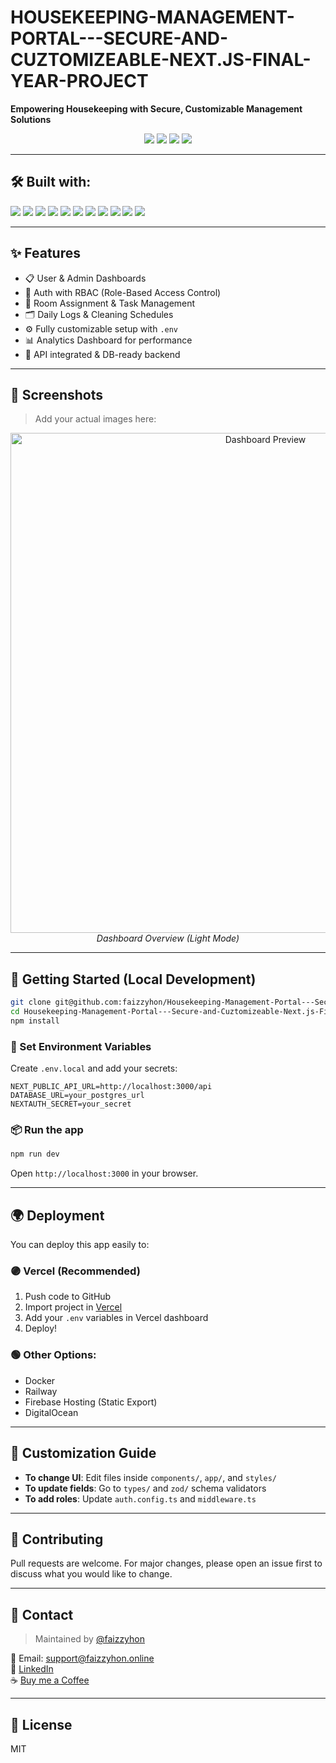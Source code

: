 
# HOUSEKEEPING-MANAGEMENT-PORTAL---SECURE-AND-CUZTOMIZEABLE-NEXT.JS-FINAL-YEAR-PROJECT

**Empowering Housekeeping with Secure, Customizable Management Solutions**

<p align="center">
  <img src="https://img.shields.io/github/last-commit/faizzyhon/Housekeeping-Management-Portal---Secure-and-Cuztomizeable-Next.js-Final-Year-Project" />
  <img src="https://img.shields.io/github/languages/top/faizzyhon/Housekeeping-Management-Portal---Secure-and-Cuztomizeable-Next.js-Final-Year-Project" />
  <img src="https://img.shields.io/github/languages/count/faizzyhon/Housekeeping-Management-Portal---Secure-and-Cuztomizeable-Next.js-Final-Year-Project" />
  <img src="https://img.shields.io/github/languages/code-size/faizzyhon/Housekeeping-Management-Portal---Secure-and-Cuztomizeable-Next.js-Final-Year-Project" />
</p>

---

## 🛠️ Built with:

<p>
  <img src="https://img.shields.io/badge/-JSON-black?style=flat-square&logo=json" />
  <img src="https://img.shields.io/badge/-npm-CB3837?style=flat-square&logo=npm" />
  <img src="https://img.shields.io/badge/-Autoprefixer-DD3735?style=flat-square&logo=autoprefixer" />
  <img src="https://img.shields.io/badge/-PostCSS-DD3A0A?style=flat-square&logo=postcss" />
  <img src="https://img.shields.io/badge/-JavaScript-F7DF1E?style=flat-square&logo=javascript&logoColor=black" />
  <img src="https://img.shields.io/badge/-React-61DAFB?style=flat-square&logo=react&logoColor=black" />
  <img src="https://img.shields.io/badge/-TypeScript-3178C6?style=flat-square&logo=typescript&logoColor=white" />
  <img src="https://img.shields.io/badge/-Zod-5B21B6?style=flat-square&logoColor=white" />
  <img src="https://img.shields.io/badge/-date-fns-E44D26?style=flat-square&logoColor=white" />
  <img src="https://img.shields.io/badge/-React_Hook_Form-EC5990?style=flat-square" />
  <img src="https://img.shields.io/badge/-YAML-CB171E?style=flat-square&logo=yaml" />
</p>

---

## ✨ Features

- 📋 User & Admin Dashboards
- 🔐 Auth with RBAC (Role-Based Access Control)
- 🧼 Room Assignment & Task Management
- 🗂️ Daily Logs & Cleaning Schedules
- ⚙️ Fully customizable setup with `.env`
- 📊 Analytics Dashboard for performance
- 🔧 API integrated & DB-ready backend

---

## 📸 Screenshots

> Add your actual images here:
<p align="center">
  <img src="https://github.com/faizzyhon/assets/blob/main/housekeeping-portal/dashboard-preview.png" alt="Dashboard Preview" width="800" />
  <br />
  <em>Dashboard Overview (Light Mode)</em>
</p>

---

## 🚀 Getting Started (Local Development)

```bash
git clone git@github.com:faizzyhon/Housekeeping-Management-Portal---Secure-and-Cuztomizeable-Next.js-Final-Year-Project.git
cd Housekeeping-Management-Portal---Secure-and-Cuztomizeable-Next.js-Final-Year-Project
npm install
```

### 🔧 Set Environment Variables

Create `.env.local` and add your secrets:

```env
NEXT_PUBLIC_API_URL=http://localhost:3000/api
DATABASE_URL=your_postgres_url
NEXTAUTH_SECRET=your_secret
```

### 📦 Run the app

```bash
npm run dev
```

Open `http://localhost:3000` in your browser.

---

## 🌍 Deployment

You can deploy this app easily to:

### 🟣 Vercel (Recommended)
1. Push code to GitHub
2. Import project in [Vercel](https://vercel.com/)
3. Add your `.env` variables in Vercel dashboard
4. Deploy!

### 🟢 Other Options:
- Docker
- Railway
- Firebase Hosting (Static Export)
- DigitalOcean

---

## 🔧 Customization Guide

- **To change UI**: Edit files inside `components/`, `app/`, and `styles/`
- **To update fields**: Go to `types/` and `zod/` schema validators
- **To add roles**: Update `auth.config.ts` and `middleware.ts`

---

## 🤝 Contributing

Pull requests are welcome. For major changes, please open an issue first to discuss what you would like to change.

---

## 📩 Contact

> Maintained by [@faizzyhon](https://github.com/faizzyhon)

📧 Email: support@faizzyhon.online  
🔗 [LinkedIn](https://linkedin.com/in/mfaizanai)  
☕ [Buy me a Coffee](https://www.patreon.com/c/Faizzyhon)

---

## 📜 License

MIT
